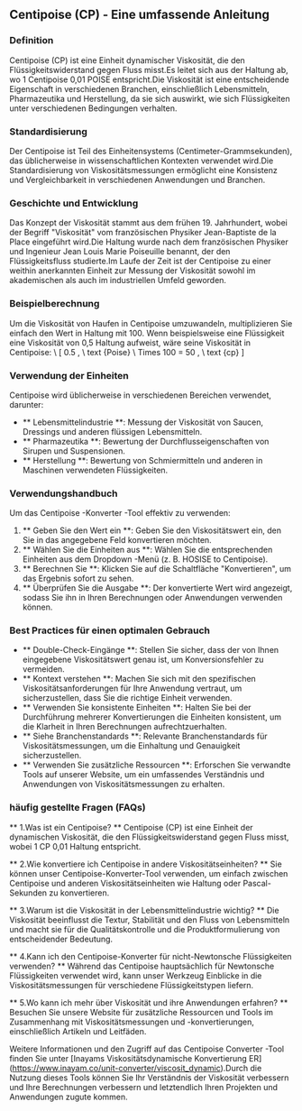 ## Centipoise (CP) - Eine umfassende Anleitung

### Definition
Centipoise (CP) ist eine Einheit dynamischer Viskosität, die den Flüssigkeitswiderstand gegen Fluss misst.Es leitet sich aus der Haltung ab, wo 1 Centipoise 0,01 POISE entspricht.Die Viskosität ist eine entscheidende Eigenschaft in verschiedenen Branchen, einschließlich Lebensmitteln, Pharmazeutika und Herstellung, da sie sich auswirkt, wie sich Flüssigkeiten unter verschiedenen Bedingungen verhalten.

### Standardisierung
Der Centipoise ist Teil des Einheitensystems (Centimeter-Grammsekunden), das üblicherweise in wissenschaftlichen Kontexten verwendet wird.Die Standardisierung von Viskositätsmessungen ermöglicht eine Konsistenz und Vergleichbarkeit in verschiedenen Anwendungen und Branchen.

### Geschichte und Entwicklung
Das Konzept der Viskosität stammt aus dem frühen 19. Jahrhundert, wobei der Begriff "Viskosität" vom französischen Physiker Jean-Baptiste de la Place eingeführt wird.Die Haltung wurde nach dem französischen Physiker und Ingenieur Jean Louis Marie Poiseuille benannt, der den Flüssigkeitsfluss studierte.Im Laufe der Zeit ist der Centipoise zu einer weithin anerkannten Einheit zur Messung der Viskosität sowohl im akademischen als auch im industriellen Umfeld geworden.

### Beispielberechnung
Um die Viskosität von Haufen in Centipoise umzuwandeln, multiplizieren Sie einfach den Wert in Haltung mit 100. Wenn beispielsweise eine Flüssigkeit eine Viskosität von 0,5 Haltung aufweist, wäre seine Viskosität in Centipoise:
\ [
0.5 \, \ text {Poise} \ Times 100 = 50 \, \ text {cp}
\]

### Verwendung der Einheiten
Centipoise wird üblicherweise in verschiedenen Bereichen verwendet, darunter:
- ** Lebensmittelindustrie **: Messung der Viskosität von Saucen, Dressings und anderen flüssigen Lebensmitteln.
- ** Pharmazeutika **: Bewertung der Durchflusseigenschaften von Sirupen und Suspensionen.
- ** Herstellung **: Bewertung von Schmiermitteln und anderen in Maschinen verwendeten Flüssigkeiten.

### Verwendungshandbuch
Um das Centipoise -Konverter -Tool effektiv zu verwenden:
1. ** Geben Sie den Wert ein **: Geben Sie den Viskositätswert ein, den Sie in das angegebene Feld konvertieren möchten.
2. ** Wählen Sie die Einheiten aus **: Wählen Sie die entsprechenden Einheiten aus dem Dropdown -Menü (z. B. HOSISE to Centipoise).
3. ** Berechnen Sie **: Klicken Sie auf die Schaltfläche "Konvertieren", um das Ergebnis sofort zu sehen.
4. ** Überprüfen Sie die Ausgabe **: Der konvertierte Wert wird angezeigt, sodass Sie ihn in Ihren Berechnungen oder Anwendungen verwenden können.

### Best Practices für einen optimalen Gebrauch
- ** Double-Check-Eingänge **: Stellen Sie sicher, dass der von Ihnen eingegebene Viskositätswert genau ist, um Konversionsfehler zu vermeiden.
- ** Kontext verstehen **: Machen Sie sich mit den spezifischen Viskositätsanforderungen für Ihre Anwendung vertraut, um sicherzustellen, dass Sie die richtige Einheit verwenden.
- ** Verwenden Sie konsistente Einheiten **: Halten Sie bei der Durchführung mehrerer Konvertierungen die Einheiten konsistent, um die Klarheit in Ihren Berechnungen aufrechtzuerhalten.
- ** Siehe Branchenstandards **: Relevante Branchenstandards für Viskositätsmessungen, um die Einhaltung und Genauigkeit sicherzustellen.
- ** Verwenden Sie zusätzliche Ressourcen **: Erforschen Sie verwandte Tools auf unserer Website, um ein umfassendes Verständnis und Anwendungen von Viskositätsmessungen zu erhalten.

### häufig gestellte Fragen (FAQs)

** 1.Was ist ein Centipoise? **
Centipoise (CP) ist eine Einheit der dynamischen Viskosität, die den Flüssigkeitswiderstand gegen Fluss misst, wobei 1 CP 0,01 Haltung entspricht.

** 2.Wie konvertiere ich Centipoise in andere Viskositätseinheiten? **
Sie können unser Centipoise-Konverter-Tool verwenden, um einfach zwischen Centipoise und anderen Viskositätseinheiten wie Haltung oder Pascal-Sekunden zu konvertieren.

** 3.Warum ist die Viskosität in der Lebensmittelindustrie wichtig? **
Die Viskosität beeinflusst die Textur, Stabilität und den Fluss von Lebensmitteln und macht sie für die Qualitätskontrolle und die Produktformulierung von entscheidender Bedeutung.

** 4.Kann ich den Centipoise-Konverter für nicht-Newtonsche Flüssigkeiten verwenden? **
Während das Centipoise hauptsächlich für Newtonsche Flüssigkeiten verwendet wird, kann unser Werkzeug Einblicke in die Viskositätsmessungen für verschiedene Flüssigkeitstypen liefern.

** 5.Wo kann ich mehr über Viskosität und ihre Anwendungen erfahren? **
Besuchen Sie unsere Website für zusätzliche Ressourcen und Tools im Zusammenhang mit Viskositätsmessungen und -konvertierungen, einschließlich Artikeln und Leitfäden.

Weitere Informationen und den Zugriff auf das Centipoise Converter -Tool finden Sie unter [Inayams Viskositätsdynamische Konvertierung ER] (https://www.inayam.co/unit-converter/viscosit_dynamic).Durch die Nutzung dieses Tools können Sie Ihr Verständnis der Viskosität verbessern und Ihre Berechnungen verbessern und letztendlich Ihren Projekten und Anwendungen zugute kommen.